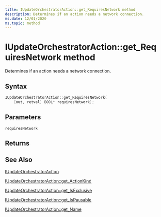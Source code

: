 ```yaml
---
title: IUpdateOrchestratorAction::get_RequiresNetwork method
description: Determines if an action needs a network connection.
ms.date: 12/01/2020
ms.topic: method
---
```


# IUpdateOrchestratorAction::get_RequiresNetwork method

Determines if an action needs a network connection.

## Syntax
```cpp
IUpdateOrchestratorAction::get_RequiresNetwork(
    [out, retval] BOOL* requiresNetwork);
```

## Parameters

`requiresNetwork`

## Returns

## See Also

[IUpdateOrchestratorAction](iupdateorchestratoraction.md)

[IUpdateOrchestratorAction::get_ActionKind](iupdateorchestratoraction-get-actionkind.md)

[IUpdateOrchestratorAction::get_IsExclusive](iupdateorchestratoraction-get-isexclusive.md)

[IUpdateOrchestratorAction::get_IsPausable](iupdateorchestratoraction-get-ispausable.md)

[IUpdateOrchestratorAction::get_Name](iupdateorchestratoraction-get-name.md)